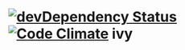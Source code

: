 [![devDependency Status](https://david-dm.org/oliverh855/ivy/dev-status.svg)](https://david-dm.org/oliverh855/ivy#info=devDependencies)
[![Code Climate](https://codeclimate.com/github/oliverh855/ivy.png)](https://codeclimate.com/github/oliverh855/ivy)
ivy
===

